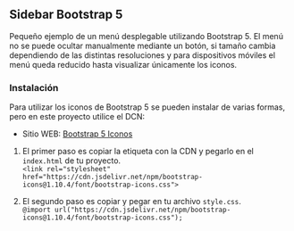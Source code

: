 ## Sidebar Bootstrap 5

Pequeño ejemplo de un menú desplegable  utilizando Bootstrap 5. El menú no se puede ocultar manualmente mediante un botón, si tamaño cambia dependiendo de las distintas resoluciones y para dispositivos móviles el menú queda reducido hasta visualizar únicamente los iconos.

### Instalación 
Para utilizar los iconos de Bootstrap 5 se pueden instalar de varias formas, pero en este proyecto utilice el DCN:  

- Sitio WEB: [Bootstrap 5 Iconos](https://icons.getbootstrap.com/)

1. El primer paso es copiar la etiqueta con la CDN y pegarlo en el `index.html` de tu proyecto. <br> `<link rel="stylesheet" href="https://cdn.jsdelivr.net/npm/bootstrap-icons@1.10.4/font/bootstrap-icons.css">` 

2. El segundo paso es copiar y pegar en tu archivo `style.css`. <br>
`@import url("https://cdn.jsdelivr.net/npm/bootstrap-icons@1.10.4/font/bootstrap-icons.css");`


